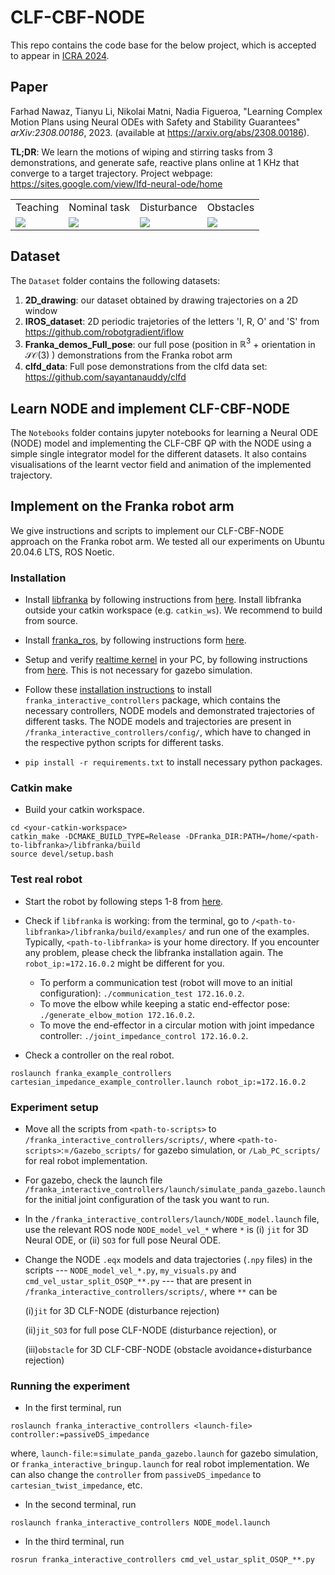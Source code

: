 # CLF-CBF-NODE

This repo contains the code base for the below project, which is accepted to appear in [ICRA 2024](https://2024.ieee-icra.org/).

## Paper
Farhad Nawaz, Tianyu Li, Nikolai Matni, Nadia Figueroa, "Learning Complex Motion Plans using Neural ODEs with Safety and Stability Guarantees" _arXiv:2308.00186_, 2023. (available at https://arxiv.org/abs/2308.00186). 

**TL;DR**: We learn the motions of wiping and stirring tasks from 3 demonstrations, and generate safe, reactive plans online at 1 KHz that converge to a target trajectory. Project webpage: https://sites.google.com/view/lfd-neural-ode/home

<table>
  <tr>
    <td>Teaching</td>
     <td>Nominal task</td>
     <td>Disturbance</td>
     <td>Obstacles</td>
  </tr>
  <tr>
    <td><img src="Exp_GIF/gif_randy_teaching_AdobeExpress.gif"></td>
    <td><img src="Exp_GIF/gif_randy_AdobeExpress.gif"></td>
    <td><img src="Exp_GIF/gif_randy_dist_1_AdobeExpress.gif" ></td>
    <td><img src="Exp_GIF/gif_2_pixl_AdobeExpress_obst.gif"></td>
  </tr>
 </table>

## Dataset

The $\texttt{Dataset}$ folder contains the following datasets:
1. **2D_drawing**: our dataset obtained by drawing trajectories on a 2D window
2. **IROS_dataset**: 2D periodic trajetories of the letters 'I, R, O' and 'S' from https://github.com/robotgradient/iflow
3. **Franka_demos_Full_pose**: our full pose (position in $\mathbb{R}^3$ + orientation in $\mathcal{SO}(3)$ ) demonstrations from the Franka robot arm
3. **clfd_data**: Full pose demonstrations from the clfd data set: https://github.com/sayantanauddy/clfd

## Learn NODE and implement CLF-CBF-NODE 

The $\texttt{Notebooks}$ folder contains jupyter notebooks for learning a Neural ODE (NODE) model and implementing the CLF-CBF QP with the NODE using a simple single integrator model for the different datasets. It also contains visualisations of the learnt vector field and animation of the implemented trajectory.

## Implement on the Franka robot arm

We give instructions and scripts to implement our CLF-CBF-NODE approach on the Franka robot arm. We tested all our experiments on Ubuntu 20.04.6 LTS, ROS Noetic. 

### Installation

* Install [libfranka](https://github.com/frankaemika/libfranka) by following instructions from [here](https://frankaemika.github.io/docs/installation_linux.html#building-from-source). Install libfranka outside your catkin workspace (e.g. ``catkin_ws``). We recommend to build from source. 

* Install [franka_ros](https://github.com/frankaemika/franka_ros), by following instructions form [here](https://frankaemika.github.io/docs/installation_linux.html#building-the-ros-packages).

* Setup and verify [realtime kernel](https://github.com/penn-figueroa-lab/lab_wiki/wiki/Real-Time-Kernel-Patch-in-Ubuntu) in your PC, by following instructions from [here](https://github.com/penn-figueroa-lab/lab_wiki/wiki/Franka#pc-setup). This is not necessary for gazebo simulation.

* Follow these [installation instructions](https://github.com/farhadnawaz/franka_interactive_controllers.git) to install ``franka_interactive_controllers`` package, which contains the necessary controllers, NODE models and demonstrated trajectories of different tasks. The NODE models and trajectories are present in ``/franka_interactive_controllers/config/``, which have to changed in the respective python scripts for different tasks.

* ``pip install -r requirements.txt`` to install necessary python packages.

### Catkin make

* Build your catkin workspace.

```
cd <your-catkin-workspace>
catkin_make -DCMAKE_BUILD_TYPE=Release -DFranka_DIR:PATH=/home/<path-to-libfranka>/libfranka/build
source devel/setup.bash
```

### Test real robot

* Start the robot by following steps 1-8 from [here](https://github.com/penn-figueroa-lab/lab_wiki/wiki/Franka#using-franka).

* Check if ``libfranka`` is working: from the terminal, go to ``/<path-to-libfranka>/libfranka/build/examples/`` and run one of the examples. Typically, ``<path-to-libfranka>`` is your home directory. If you encounter any problem, please check the libfranka installation again. The ``robot_ip:=172.16.0.2`` might be different for you.

    * To perform a communication test (robot will move to an initial configuration): ``./communication_test 172.16.0.2``.
    * To move the elbow while keeping a static end-effector pose: ``./generate_elbow_motion 172.16.0.2``.
    * To move the end-effector in a circular motion with joint impedance controller: ``./joint_impedance_control 172.16.0.2``.

* Check a controller on the real robot.

```
roslaunch franka_example_controllers cartesian_impedance_example_controller.launch robot_ip:=172.16.0.2
```

### Experiment setup

* Move all the scripts from ``<path-to-scripts>`` to ``/franka_interactive_controllers/scripts/``, where ``<path-to-scripts>``:=``/Gazebo_scripts/`` for gazebo simulation, or ``/Lab_PC_scripts/`` for real robot implementation. 

* For gazebo, check the launch file ``/franka_interactive_controllers/launch/simulate_panda_gazebo.launch`` for the initial joint configuration of the task you want to run.

* In the ``/franka_interactive_controllers/launch/NODE_model.launch`` file, use the relevant ROS node ``NODE_model_vel_*`` where ``*`` is (i) ``jit`` for 3D Neural ODE, or (ii) ``SO3`` for full pose Neural ODE.

* Change the NODE ``.eqx`` models and data trajectories (``.npy`` files) in the scripts --- ``NODE_model_vel_*.py``, ``my_visuals.py`` and ``cmd_vel_ustar_split_OSQP_**.py`` --- that are present in ``/franka_interactive_controllers/scripts/``, where ``**`` can be 

    (i)``jit`` for 3D CLF-NODE (disturbance rejection)

    (ii)``jit_SO3`` for full pose CLF-NODE (disturbance rejection), or
    
    (iii)``obstacle`` for 3D CLF-CBF-NODE (obstacle avoidance+disturbance rejection)

### Running the experiment

* In the first terminal, run 

```
roslaunch franka_interactive_controllers <launch-file> controller:=passiveDS_impedance
```

where, ``launch-file``:=``simulate_panda_gazebo.launch`` for gazebo simulation, or ``franka_interactive_bringup.launch`` for real robot implementation. We can also change the ``controller`` from ``passiveDS_impedance`` to ``cartesian_twist_impedance``, etc.

* In the second terminal, run 

```
roslaunch franka_interactive_controllers NODE_model.launch
```

* In the third terminal, run 
```
rosrun franka_interactive_controllers cmd_vel_ustar_split_OSQP_**.py
```
